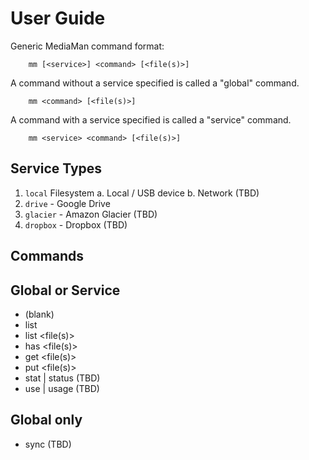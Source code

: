 # User Guide

Generic MediaMan command format:

        mm [<service>] <command> [<file(s)>]

A command without a service specified is called a "global" command.

        mm <command> [<file(s)>]

A command with a service specified is called a "service" command.

        mm <service> <command> [<file(s)>]

## Service Types
1. `local` Filesystem
    a. Local / USB device
    b. Network (TBD)
2. `drive` - Google Drive
3. `glacier` - Amazon Glacier (TBD)
4. `dropbox` - Dropbox (TBD)

## Commands

## Global or Service
- (blank)
- list
- list <file(s)>
- has <file(s)>
- get <file(s)>
- put <file(s)>
- stat | status (TBD)
- use | usage (TBD)

## Global only
- sync (TBD)
